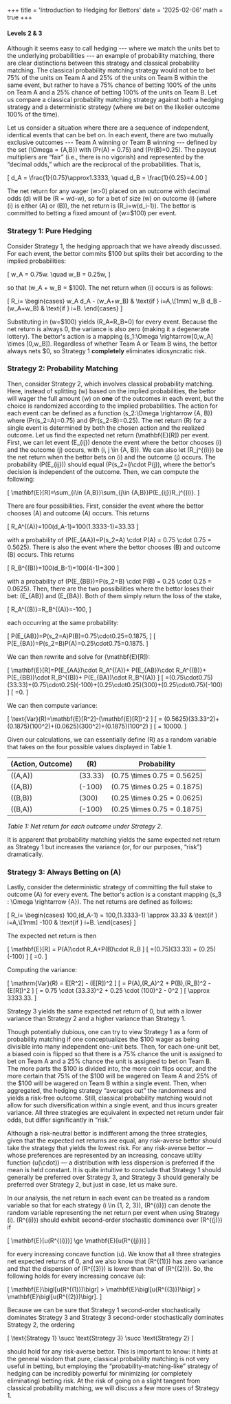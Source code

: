 +++
title = 'Introduction to Hedging for Bettors'
date = '2025-02-06'
math = true
+++
#### Levels 2 & 3

Although it seems easy to call hedging --- where we match the units bet to the underlying probabilities --- an example of probability matching, there are clear distinctions between this strategy and classical probability matching. The classical probability matching strategy would not be to bet 75% of the units on Team A and 25% of the units on Team B within the same event, but rather to have a 75% chance of betting 100% of the units on Team A and a 25% chance of betting 100% of the units on Team B. Let us compare a classical probability matching strategy against both a hedging strategy and a deterministic strategy (where we bet on the likelier outcome 100% of the time).

Let us consider a situation where there are a sequence of independent, identical events that can be bet on. In each event, there are two mutually exclusive outcomes --- Team A winning or Team B winning --- defined by the set \(\Omega = \{A,B\}\) with \(Pr(A) = 0.75\) and \(Pr(B)=0.25\). The payout multipliers are “fair” (i.e., there is no vigorish) and represented by the “decimal odds,” which are the reciprocal of the probabilities. That is,

\[
d_A = \frac{1}{0.75}\approx1.3333, \quad d_B = \frac{1}{0.25}=4.00
\]

The net return for any wager \(w>0\) placed on an outcome with decimal odds \(d\) will be \(R = wd-w\), so for a bet of size \(w\) on outcome \(i\) (where \(i\) is either \(A\) or \(B\)), the net return is \(R_i=w(d_i-1)\). The bettor is committed to betting a fixed amount of \(w=\$100\) per event.

### Strategy 1: Pure Hedging

Consider Strategy 1, the hedging approach that we have already discussed. For each event, the bettor commits \$100 but splits their bet according to the implied probabilities:

\[
w_A = 0.75w. \quad w_B = 0.25w,
\]

so that \(w_A + w_B = \$100\). The net return when \(i\) occurs is as follows:

\[
R_i=
\begin{cases}
    w_A d_A - (w_A+w_B) & \text{if } i=A,\\[1mm]
    w_B d_B - (w_A+w_B) & \text{if } i=B.
\end{cases}
\]

Substituting in \(w=\$100\) yields \(R_A=R_B=0\) for every event. Because the net return is always 0, the variance is also zero (making it a degenerate lottery). The bettor's action is a mapping \(s_1:\Omega \rightarrow[0,w_A] \times [0,w_B]\). Regardless of whether Team A or Team B wins, the bettor always nets \$0, so Strategy 1 **completely** eliminates idiosyncratic risk.

### Strategy 2: Probability Matching

Then, consider Strategy 2, which involves classical probability matching. Here, instead of splitting \(w\) based on the implied probabilities, the bettor will wager the full amount \(w\) on **one** of the outcomes in each event, but the choice is randomized according to the implied probabilities. The action for each event can be defined as a function \(s_2:\Omega \rightarrow \{A, B\}\) where \(Pr(s_2=A)=0.75\) and \(Pr(s_2=B)=0.25\). The net return \(R\) for a single event is determined by both the chosen action and the realized outcome. Let us find the expected net return \(\mathbf{E}[R]\) per event. First, we can let event \(E_{ij}\) denote the event where the bettor chooses \(i\) and the outcome \(j\) occurs, with \(i, j \in \{A, B\}\). We can also let \(R_j^{(i)}\) be the net return when the bettor bets on \(i\) and the outcome \(j\) occurs. The probability \(P(E_{ij})\) should equal \(P(s_2=i)\cdot P(j)\), where the bettor's decision is independent of the outcome. Then, we can compute the following:

\[
\mathbf{E}[R]=\sum_{i\in \{A,B\}}\sum_{j\in \{A,B\}}P(E_{ij})R_j^{(i)}.
\]

There are four possibilities. First, consider the event where the bettor chooses \(A\) and outcome \(A\) occurs. This returns

\[
R_A^{(A)}=100(d_A-1)=100(1.3333-1)=33.33
\]

with a probability of \(P(E_{AA})=P(s_2=A) \cdot P(A) = 0.75 \cdot 0.75 = 0.5625\). There is also the event where the bettor chooses \(B\) and outcome \(B\) occurs. This returns

\[
R_B^{(B)}=100(d_B-1)=100(4-1)=300
\]

with a probability of \(P(E_{BB})=P(s_2=B) \cdot P(B) = 0.25 \cdot 0.25 = 0.0625\). Then, there are the two possibilities where the bettor loses their bet: \(E_{AB}\) and \(E_{BA}\). Both of them simply return the loss of the stake,

\[
R_A^{(B)}=R_B^{(A)}=-100,
\]

each occurring at the same probability:

\[
P(E_{AB})=P(s_2=A)P(B)=0.75\cdot0.25=0.1875,
\]
\[
P(E_{BA})=P(s_2=B)P(A)=0.25\cdot0.75=0.1875.
\]

We can then rewrite and solve for \(\mathbf{E}[R]\):

\[
\mathbf{E}[R]=P(E_{AA})\cdot R_A^{(A)}+
P(E_{AB})\cdot R_A^{(B)}+
P(E_{BB})\cdot R_B^{(B)}+
P(E_{BA})\cdot R_B^{(A)}
\]
\[
=(0.75\cdot0.75)(33.33)+(0.75\cdot0.25)(-100)+(0.25\cdot0.25)(300)+(0.25\cdot0.75)(-100)
\]
\[
=0.
\]

We can then compute variance:

\[
\text{Var}(R)=\mathbf{E}[R^2]-(\mathbf{E}[R])^2
\]
\[
= (0.5625)(33.33^2)+(0.1875)(100^2)+(0.0625)(300^2)+(0.1875)(100^2)
\]
\[
= 10000.
\]

Given our calculations, we can essentially define \(R\) as a random variable that takes on the four possible values displayed in Table 1.

| **(Action, Outcome)** | **\(R\)** | **Probability**                    |
|-----------------------|-----------|-------------------------------------|
| \((A,A)\)             | \(33.33\) | \(0.75 \times 0.75 = 0.5625\)         |
| \((A,B)\)             | \(-100\)  | \(0.75 \times 0.25 = 0.1875\)         |
| \((B,B)\)             | \(300\)   | \(0.25 \times 0.25 = 0.0625\)         |
| \((B,A)\)             | \(-100\)  | \(0.25 \times 0.75 = 0.1875\)         |

*Table 1: Net return for each outcome under Strategy 2.*

It is apparent that probability matching yields the same expected net return as Strategy 1 but increases the variance (or, for our purposes, “risk”) dramatically.

### Strategy 3: Always Betting on \(A\)

Lastly, consider the deterministic strategy of committing the full stake to outcome \(A\) for every event. The bettor's action is a constant mapping \(s_3 : \Omega \rightarrow \{A\}\). The net returns are defined as follows:

\[
R_i=
\begin{cases}
100\,(d_A-1) = 100\,(1.3333-1) \approx 33.33 & \text{if } i=A,\\[1mm]
-100 & \text{if } i=B.
\end{cases}
\]

The expected net return is then

\[
\mathbf{E}[R] = P(A)\cdot R_A+P(B)\cdot R_B
\]
\[
=(0.75)(33.33) + (0.25)(-100)
\]
\[
=0.
\]

Computing the variance:

\[
\mathrm{Var}(R) = E[R^2] - (E[R])^2
\]
\[
= P(A)\,(R_A)^2 + P(B)\,(R_B)^2 - (E[R])^2
\]
\[
= 0.75 \cdot (33.33)^2 + 0.25 \cdot (100)^2 - 0^2
\]
\[
\approx 3333.33.
\]

Strategy 3 yields the same expected net return of 0, but with a lower variance than Strategy 2 and a higher variance than Strategy 1.

Though potentially dubious, one can try to view Strategy 1 as a form of probability matching if one conceptualizes the \$100 wager as being divisible into many independent one-unit bets. Then, for each one-unit bet, a biased coin is flipped so that there is a 75% chance the unit is assigned to bet on Team A and a 25% chance the unit is assigned to bet on Team B. The more parts the \$100 is divided into, the more coin flips occur, and the more certain that 75% of the \$100 will be wagered on Team A and 25% of the \$100 will be wagered on Team B within a single event. Then, when aggregated, the hedging strategy “averages out” the randomness and yields a risk-free outcome. Still, classical probability matching would not allow for such diversification within a single event, and thus incurs greater variance. All three strategies are equivalent in expected net return under fair odds, but differ significantly in “risk.”

Although a risk-neutral bettor is indifferent among the three strategies, given that the expected net returns are equal, any risk-averse bettor should take the strategy that yields the lowest risk. For any risk-averse bettor — whose preferences are represented by an increasing, concave utility function \(u(\cdot)\) — a distribution with less dispersion is preferred if the mean is held constant. It is quite intuitive to conclude that Strategy 1 should generally be preferred over Strategy 3, and Strategy 3 should generally be preferred over Strategy 2, but just in case, let us make sure.

In our analysis, the net return in each event can be treated as a random variable so that for each strategy \(i \in \{1, 2, 3\}\), \(R^{(i)}\) can denote the random variable representing the net return per event when using Strategy \(i\). \(R^{(i)}\) should exhibit second-order stochastic dominance over \(R^{(j)}\) if

\[
\mathbf{E}[u(R^{(i)})] \ge \mathbf{E}[u(R^{(j)})]
\]

for every increasing concave function \(u\). We know that all three strategies net expected returns of 0, and we also know that \(R^{(1)}\) has zero variance and that the dispersion of \(R^{(3)}\) is lower than that of \(R^{(2)}\). So, the following holds for every increasing concave \(u\):

\[
\mathbf{E}\bigl[u(R^{(1)})\bigr] > \mathbf{E}\bigl[u(R^{(3)})\bigr] > \mathbf{E}\bigl[u(R^{(2)})\bigr].
\]

Because we can be sure that Strategy 1 second-order stochastically dominates Strategy 3 and Strategy 3 second-order stochastically dominates Strategy 2, the ordering

\[
\text{Strategy 1} \succ \text{Strategy 3} \succ \text{Strategy 2}
\]

should hold for any risk-averse bettor. This is important to know: it hints at the general wisdom that pure, classical probability matching is not very useful in betting, but employing the “probability-matching-like” strategy of hedging can be incredibly powerful for minimizing (or completely eliminating) betting risk. At the risk of going on a slight tangent from classical probability matching, we will discuss a few more uses of Strategy 1.
